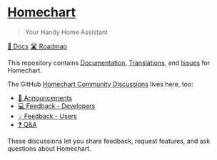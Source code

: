# [Homechart](https://homechart.app)

> Your Handy Home Assistant

[:book: Docs](https://docs.homechart.app)
[:motorway: Roadmap](https://github.com/orgs/candiddev/projects/6/views/23)

This repository contains [Documentation](https://docs.homechart.app/helping-out/documentation/), [Translations](https://docs.homechart.app/helping-out/translating/), and [Issues](https://github.com/candiddev/homechart/issues) for Homechart.

The GitHub [Homechart Community Discussions](https://github.com/candiddev/homechart/discussions) lives here, too:

- [:mega: Announcements](https://github.com/candiddev/homechart/discussions/categories/announcements)
- [:computer: Feedback - Developers](https://github.com/candiddev/homechart/discussions/categories/feedback-developers)
- [:bulb: Feedback - Users](https://github.com/candiddev/homechart/discussions/categories/feedback-users)
- [:question: Q&A](https://github.com/candiddev/homechart/discussions/categories/q-a)

These discussions let you share feedback, request features, and ask questions about Homechart.
